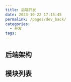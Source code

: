 ```yaml
---
title: 后端开发
date: 2023-10-22 17:15:45
permalink: /pages/dev_back/
categories:
  - 开发
tags:
---
```

## 后端架构


## 模块列表


